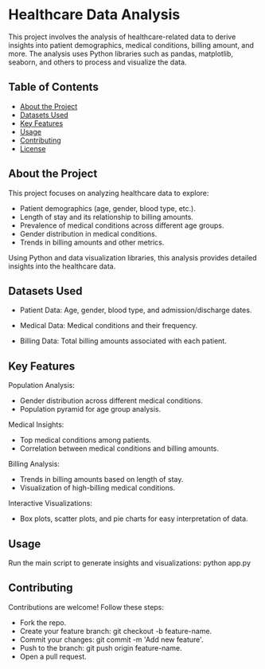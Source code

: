 # Healthcare Data Analysis
This project involves the analysis of healthcare-related data to derive insights into patient demographics, medical conditions, billing amount, and more. The analysis uses Python libraries such as pandas, matplotlib, seaborn, and others to process and visualize the data.

## Table of Contents
- [About the Project](#about-the-project)
- [Datasets Used](#Datasets-Used)
- [Key Features](#Key-Features)
- [Usage](#usage)
- [Contributing](#contributing)
- [License](#license)

  
## About the Project

This project focuses on analyzing healthcare data to explore:
- Patient demographics (age, gender, blood type, etc.).
- Length of stay and its relationship to billing amounts.
- Prevalence of medical conditions across different age groups.
- Gender distribution in medical conditions.
- Trends in billing amounts and other metrics.

Using Python and data visualization libraries, this analysis provides detailed insights into the healthcare data.

## Datasets Used
- Patient Data:
  Age, gender, blood type, and admission/discharge dates.
  
- Medical Data:
  Medical conditions and their frequency.

- Billing Data:
  Total billing amounts associated with each patient.

## Key Features

Population Analysis:
- Gender distribution across different medical conditions.
- Population pyramid for age group analysis.

Medical Insights:
- Top medical conditions among patients.
- Correlation between medical conditions and billing amounts.

Billing Analysis:
- Trends in billing amounts based on length of stay.
- Visualization of high-billing medical conditions.

Interactive Visualizations:
- Box plots, scatter plots, and pie charts for easy interpretation of data.

## Usage

Run the main script to generate insights and visualizations:
python app.py

## Contributing
Contributions are welcome! Follow these steps:

- Fork the repo.
- Create your feature branch: git checkout -b feature-name.
- Commit your changes: git commit -m 'Add new feature'.
- Push to the branch: git push origin feature-name.
- Open a pull request.




